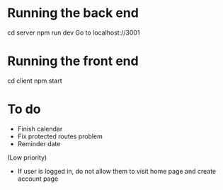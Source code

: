 # Running the back end

cd server
npm run dev
Go to localhost://3001

# Running the front end

cd client
npm start

# To do

- Finish calendar
- Fix protected routes problem
- Reminder date

(Low priority)

- If user is logged in, do not allow them to visit home page and create account page
